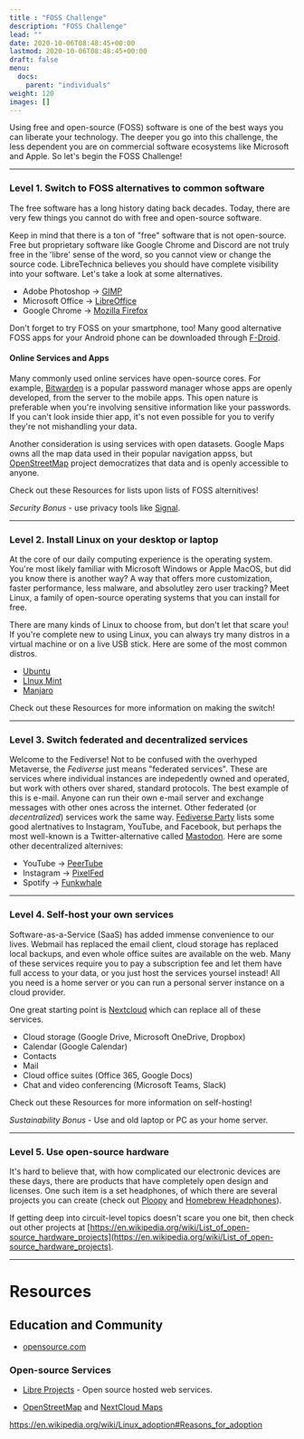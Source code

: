 ```yaml
---
title : "FOSS Challenge"
description: "FOSS Challenge"
lead: ""
date: 2020-10-06T08:48:45+00:00
lastmod: 2020-10-06T08:48:45+00:00
draft: false
menu:
  docs:
    parent: "individuals"
weight: 120
images: []
---
```


Using free and open-source (FOSS) software is one of the best ways you can liberate your technology.  The deeper you go into this challenge, the less dependent you are on commercial software ecosystems like Microsoft and Apple.  So let's begin the FOSS Challenge!

--------------------
### Level 1. Switch to FOSS alternatives to common software

The free software has a long history dating back decades.  Today, there are very few things you cannot do with free and open-source software.  

Keep in mind that there is a ton of "free" software that is not open-source.  Free but proprietary software like Google Chrome and Discord are not truly free in the 'libre' sense of the word, so you cannot view or change the source code.  LibreTechnica believes you should have complete visibility into your software.  Let's take a look at some alternatives. 

- Adobe Photoshop -> [GIMP](https://www.gimp.org/)
- Microsoft Office -> [LibreOffice](https://www.libreoffice.org/)
- Google Chrome -> [Mozilla Firefox](https://www.mozilla.org/)

Don't forget to try FOSS on your smartphone, too!  Many good alternative FOSS apps for your Android phone can be downloaded through [F-Droid](https://f-droid.org/).

#### Online Services and Apps

Many commonly used online services have open-source cores.  For example, [Bitwarden](https://bitwarden.com/) is a popular password manager whose apps are openly developed, from the server to the mobile apps.  This open nature is preferable when you're involving sensitive information like your passwords.  If you can't look inside thier app, it's not even possible for you to verify they're not mishandling your data.

Another consideration is using services with open datasets.  Google Maps owns all the map data used in their popular navigation appss, but [OpenStreetMap](https://www.openstreetmap.org/#map=18/33.02595/-96.88048) project democratizes that data and is openly accessible to anyone. 

Check out these Resources for lists upon lists of FOSS alternitives!

*Security Bonus* - use privacy tools like [Signal](https://signal.org/).

--------------------
### Level 2. Install Linux on your desktop or laptop

At the core of our daily computing experience is the operating system.  You're most likely familiar with Microsoft Windows or Apple MacOS, but did you know there is another way?  A way that offers more customization, faster performance, less malware, and absolutley zero user tracking?  Meet Linux, a family of open-source operating systems that you can install for free.  

There are many kinds of Linux to choose from, but don't let that scare you!  If you're complete new to using Linux, you can always try many distros in a virtual machine or on a live USB stick.  Here are some of the most common distros.

- [Ubuntu](https://ubuntu.com/)
- [LInux Mint](https://linuxmint.com/)
- [Manjaro](https://manjaro.org/)

Check out these Resources for more information on making the switch!

--------------------
### Level 3. Switch federated and decentralized services

Welcome to the Fediverse!  Not to be confused with the overhyped Metaverse, the _Fediverse_ just means "federated services".  These are services where individual instances are indepedently owned and operated, but work with others over shared, standard protocols.  The best example of this is e-mail.  Anyone can run their own e-mail server and exchange messages with other ones across the internet.  Other federated (or _decentralized_) services work the same way.  [Fediverse Party](https://fediverse.party/) lists some good alertnatives to Instagram, YouTube, and Facebook, but perhaps the most well-known is a Twitter-alternative called [Mastodon](https://joinmastodon.org/).  Here are some other decentralized alternives:

- YouTube -> [PeerTube](https://joinpeertube.org/)
- Instagram -> [PixelFed](https://pixelfed.org/)
- Spotify -> [Funkwhale](https://funkwhale.audio/)

--------------------
### Level 4. Self-host your own services

Software-as-a-Service (SaaS) has added immense convenience to our lives.  Webmail has replaced the email client, cloud storage has replaced local backups, and even whole office suites are available on the web.  Many of these services require you to pay a subscription fee and let them have full access to your data, or you just host the services yoursel instead!  All you need is a home server or you can run a personal server instance on a cloud provider.  

One great starting point is [Nextcloud](https://nextcloud.com/) which can replace all of these services.
- Cloud storage (Google Drive, Microsoft OneDrive, Dropbox)
- Calendar (Google Calendar)
- Contacts
- Mail
- Cloud office suites (Office 365, Google Docs)
- Chat and video conferencing (Microsoft Teams, Slack)

Check out these Resources for more information on self-hosting!

*Sustainability Bonus* - Use and old laptop or PC as your home server.

--------------------
### Level 5. Use open-source hardware

It's hard to believe that, with how complicated our electronic devices are these days, there are products that have completely open design and licenses.  One such item is a set headphones, of which there are several projects you can create (check out [Ploopy](https://ploopy.co/headphones/) and [Homebrew Headphones](https://homebrewheadphones.com)).

If getting deep into circuit-level topics doesn't scare you one bit, then check out other projects at [https://en.wikipedia.org/wiki/List_of_open-source_hardware_projects](https://en.wikipedia.org/wiki/List_of_open-source_hardware_projects).

--------------------
# Resources

## Education and Community

- [opensource.com](https://opensource.com)

### Open-source Services


- [Libre Projects](https://libreprojects.net/) - Open source hosted web services.

- [OpenStreetMap](https://www.openstreetmap.org/) and [NextCloud Maps](https://apps.nextcloud.com/apps/maps)


https://en.wikipedia.org/wiki/Linux_adoption#Reasons_for_adoption
